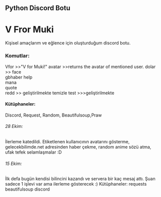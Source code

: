 ## Python Discord Botu
# V Fror Muki
Kişisel amaçlarım ve eğlence için oluşturduğum discord botu.
### Komutlar:

  Vfor    >>"V for Muki!"
  avatar  >>returns the avatar of mentioned user.
  dolar   >>
  face    
  gbhaber 
  help    
  mana    
  quote   
  redd   >> geliştirilmekte
  temizle 
  test    >>>geliştirilmekte
#### Kütüphaneler:
Discord, Request, Random, Beautifulsoup,Praw
###### 28 Ekim:
İlerleme katedildi. Etiketlenen kullanıcının avatarını gösterme, gelecekbilimde.net adresinden haber çekme, random anime sözü atma, ufak tefek selamlaşmalar :D
###### 15 Ekim:
İlk defa bugün kendisi bilincini kazandı ve servera bir kaç mesaj attı.
Şuan sadece 1 işlevi var ama ilerleme gösterecek :)
Kütüphaneler:
requests
beautifulsoup
discord
